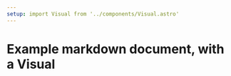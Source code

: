 ```yaml
---
setup: import Visual from '../components/Visual.astro'
---
```


# Example markdown document, with a Visual

<Visual />
<Visual />
<Visual />
